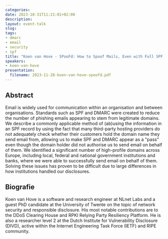 ```yaml
---
categories:
date: 2023-10-31T11:21:01+02:00
description:
layout: event-talk
slug:
tags:
- dmarc
- email
- security
- spf
title: "Koen van Hove - SPooFd: How to Spoof Mails, Even with Full SPF and DMARC Protection"
speakers:
- koen-van-hove
presentation:
  filename: 2023-11-28-koen-van-hove-spoofd.pdf
---
```


## Abstract

Email is widely used for communication within an organisation and between organisations. Standards such as SPF and DMARC were created to reduce the number of phishing emails appearing to stem from legitimate domains. We describe a commonly applicable method of (ab)using the information in an SPF record by using the fact that many third-party hosting providers do not adequately check whether their customers hold the domain name they send email from, allowing us to make SPF and DMARC appear as a "pass" even though the domain holder did not authorise us to send email on behalf of them. We identified a significant number of high-profile domains across Europe, including local, federal and national government institutions and banks, where we were able to successfully send email on behalf of them. Solving these issues has proven to be difficult due to large differences in how institutions handled our disclosures.

## Biografie

Koen van Hove is a software and research engineer at NLnet Labs and a guest PhD candidate at the University of Twente on the topic of network security and responsible disclosure. His most notable contributions are to the DDoS Clearing House and RPKI Relying Party Resiliency Platform. He is also a researcher level 2 at the Dutch Institute for Vulnerability Disclosure (DIVD), active within the Internet Engineering Task Force (IETF) and RIPE community.
